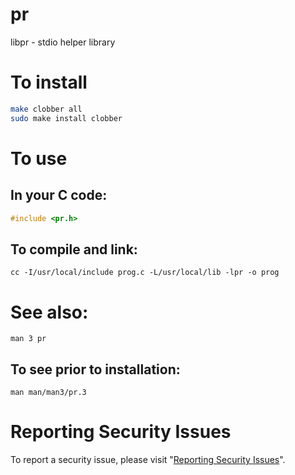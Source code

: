 # pr

libpr - stdio helper library


# To install

```sh
make clobber all
sudo make install clobber
```


# To use


## In your C code:

```c
#include <pr.h>
```


## To compile and link:

```
cc -I/usr/local/include prog.c -L/usr/local/lib -lpr -o prog
```


# See also:

```
man 3 pr
```

## To see prior to installation:

```
man man/man3/pr.3
```


# Reporting Security Issues

To report a security issue, please visit "[Reporting Security Issues](https://github.com/lcn2/pr/security/policy)".
